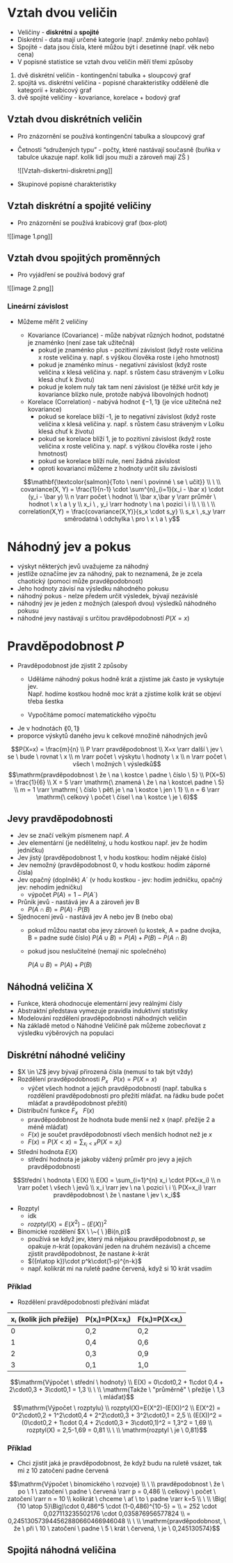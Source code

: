 # Vztah dvou veličin

- Veličiny - **diskrétní** a **spojité**
- Diskrétní - data mají určené kategorie (např. známky nebo pohlaví)
- Spojité - data jsou čísla, které můžou být i desetinné (např. věk nebo cena)
- V popisné statistice se vztah dvou veličin měří třemi způsoby

1. dvě diskrétní veličin - kontingenční tabulka + sloupcový graf
2. spojitá vs. diskrétní veličina - popisné charakteristiky odděleně dle kategorií + krabicový graf
3. dvě spojité veličiny - kovariance, korelace + bodový graf

  

## Vztah dvou diskrétních veličin

- Pro znázornění se používá kontingenční tabulka a sloupcový graf
- Četnosti “sdružených typu” - počty, které nastávají současně (buňka v tabulce ukazuje např. kolik lidí jsou muži a zároveň mají ZŠ )

	![[Vztah-diskertni-diskretni.png]]

- Skupinové popisné charakteristiky

## Vztah diskrétní a spojité veličiny

- Pro znázornění se používá krabicový graf (box-plot)

![[image 1.png]]

## Vztah dvou spojitých proměnných

- Pro vyjádření se používá bodový graf

![[image 2.png]]

### Lineární závislost

- Můžeme měřit 2 veličiny
    
    - Kovariance (Covariance) - může nabývat různých hodnot, podstatné je znaménko (není zase tak užitečná)
        - pokud je znaménko plus - pozitivní závislost (když roste veličina x roste veličina y. např. s výškou člověka roste i jeho hmotnost)
        - pokud je znaménko mínus - negativní závislost (když roste veličina x klesá veličina y. např. s růstem času stráveným v Lolku klesá chuť k životu)
        - pokud je kolem nuly tak tam není závislost (je těžké určit kdy je kovariance blízko nule, protože nabývá libovolných hodnot)
    - Korelace (Correlation) - nabývá hodnot $\mathrm{\lang -1,1 \rang}$ (je více užitečná než kovariance)
        - pokud se korelace blíží -1, je to negativní závislost (když roste veličina x klesá veličina y. např. s růstem času stráveným v Lolku klesá chuť k životu)
        - pokud se korelace blíží 1, je to pozitivní závislost (když roste veličina x roste veličina y. např. s výškou člověka roste i jeho hmotnost)
        - pokud se korelace blíží nule, není žádná závislost
        - oproti kovarianci můžeme z hodnoty určit sílu závislosti
    
    $$\mathbf{\textcolor{salmon}{Toto \ není \ povinné \ se \ učit}} \\ \ \\  
    covariance(X, Y) = \frac{1}{n-1} \cdot \sum^{n}_{i=1}(x_i - \bar x) \cdot (y_i - \bar y) \\  
    n \rarr počet \ hodnot \\  
    \bar x,\bar y \rarr průměr \ hodnot \ x \ a \ y \\  
    x_i \ , y_i \rarr hodnoty \ na \ pozici \ i \\  
    \ \\ \ \\  
    correlation(X,Y) = \frac{covariance(X,Y)}{s_x \cdot s_y} \\  
    s_x \ ,s_y \rarr směrodatná \ odchylka \ pro \ x \ a \ y$$
    

# Náhodný jev a pokus

- výskyt některých jevů uvažujeme za náhodný
- jestliže označíme jev za náhodný, pak to neznamená, že je zcela chaotický (pomoci může pravděpodobnost)
- Jeho hodnoty závisí na výsledku náhodného pokusu
- náhodný pokus - nelze předem určit výsledek, bývají nezávislé
- náhodný jev je jeden z možných (alespoň dvou) výsledků náhodného pokusu
- náhodné jevy nastávají s určitou pravděpodobností $P(X=x)$

# Pravděpodobnost $P$

- Pravděpodobnost jde zjistit 2 způsoby
    - Uděláme náhodný pokus hodně krát a zjistíme jak často je vyskytuje jev.  
        Např. hodíme kostkou hodně moc krát a zjistíme kolik krát se objeví třeba šestka  
        
    - Vypočítáme pomocí matematického výpočtu
- Je v hodnotách $\lang 0,1\rang$
- proporce výskytů daného jevu k celkové množině náhodných jevů

$$P(X=x) = \frac{m}{n} \\  
P \rarr pravděpodobnost \\  
X=x \rarr další \ jev \ se \ bude \ rovnat \ x \\  
m \rarr počet \ výskytu \ hodnoty \ x \\  
n \rarr počet \ všech \ možných \ výsledků$$$$\mathrm{pravděpodobnost \ že \ na \ kostce \ padne \ číslo \ 5} \\  
P(X=5) = \frac{1}{6} \\  
X = 5 \rarr \mathrm{\ znamená \ že \ na \ kostce\ padne \ 5} \\  
m = 1 \rarr \mathrm{ \ číslo \ pět\ je \ na \ kostce \ jen \ 1} \\  
n = 6 \rarr \mathrm{\ celkový \ počet \ čísel \ na \ kostce \ je \ 6}$$

## Jevy pravděpodobnosti

- Jev se značí velkým písmenem např. $A$
- Jev elementární (je nedělitelný, u hodu kostkou např. jev že hodím jedničku)
- Jev jistý (pravděpodobnost 1, v hodu kostkou: hodím nějaké číslo)
- Jev nemožný (pravděpodobnost 0, v hodu kostkou: hodím záporné čísla)
- Jev opačný (doplněk) $A´$ (v hodu kostkou - jev: hodím jedničku, opačný jev: nehodím jedničku)
    - výpočet $P(A)=1-P(A´)$
- Průnik jevů - nastává jev A a zároveň jev B
    - $P(A \cap B) = P(A) \cdot P(B)$
- Sjednocení jevů - nastává jev A nebo jev B (nebo oba)
    - pokud můžou nastat oba jevy zároveň (u kostek, A = padne dvojka, B = padne sudé číslo) $P(A \cup B) = P(A) +P(B) - P(A \cap B)$
    - pokud jsou neslučitelné (nemají nic společného)  
          
        $P(A \cup B) = P(A) + P(B)$

## Náhodná veličina X

- Funkce, která ohodnocuje elementární jevy reálnými čísly
- Abstraktní představa vymezuje pravidla induktivní statistiky
- Modelování rozdělení pravděpodobnosti náhodných veličin
- Na základě metod o Náhodné Veličině pak můžeme zobecňovat z výsledku výběrových na populaci

## Diskrétní náhodné veličiny

- $X \in \Z$ jevy bývají přirozená čísla (nemusí to tak být vždy)
- Rozdělení pravděpodobnosti $P_x \ \ \ P(x) = P(X=x)$
    - výčet všech hodnot a jejich pravděpodobností (např. tabulka s rozdělení pravděpodobnosti pro přežití mláďat. na řádku bude počet mláďat a pravděpodobnost přežití)
- Distribuční funkce $F_x \ \ \ F(x)$
    - pravděpodobnost že hodnota bude menší než x (např. přežije 2 a méně mláďat)
    - $F(x)$ je součet pravděpodobností všech menších hodnot než je $x$
    - $F(x) = P(X < x) = \sum_{x_i < x} P(X=x_i)$
- Střední hodnota $E(X)$
    - střední hodnota je jakoby vážený průměr pro jevy a jejich pravděpodobnosti

$$Střední \ hodnota \ E(X) \\  
E(X) = \sum_{i=1}^{n} x_i \cdot P(X=x_i) \\  
n \rarr počet \ všech \ jevů \\  
x_i \rarr jev \ na \ pozici \ i \\  
P(X=x_i) \rarr pravděpodobnost \ že \ nastane \ jev \ x_i$$

- Rozptyl
    - idk
    - $rozptyl(X) = E(X^2)-(E(X))^2$
- Binomické rozdělení $X \ \~{ \ }Bi(n,p)$
    - používá se když jev, který má nějakou pravděpodobnost $p$, se opakuje $n$-krát (opakování jeden na druhém nezávisí) a chceme zjistit pravděpodobnost, že nastane $k$-krát
    - $({n\atop k})\cdot p^k\cdot(1-p)^{n-k}$
    - např. kolikrát mi na ruletě padne červená, když si 10 krát vsadím

### Příklad

- Rozdělení pravděpodobnosti přežívání mláďat

|xᵢ (kolik jich přežije)|P(xᵢ)=P(X=xᵢ)|F(xᵢ)=P(X<xᵢ)|
|---|---|---|
|0|0,2|0,2|
|1|0,4|0,6|
|2|0,3|0,9|
|3|0,1|1,0|

$$\mathrm{Výpočet \ střední \ hodnoty} \\  
E(X) = 0\cdot0,2 + 1\cdot 0,4 + 2\cdot0,3 + 3\cdot0,1 = 1,3 \\  
\ \\  
\mathrm{Takže \ "průměrně" \ přežije \ 1,3 \ mláďat}$$$$\mathrm{Výpočet \ rozptylu} \\  
rozptyl(X)=E(X^2)-(E(X))^2 \\  
E(X^2) = 0^2\cdot0,2 + 1^2\cdot0,4 + 2^2\cdot0,3 + 3^2\cdot0,1 = 2,5 \\  
(E(X))^2 = (0\cdot0,2 + 1\cdot 0,4 + 2\cdot0,3 + 3\cdot0,1)^2 = 1,3^2 = 1,69 \\  
rozptyl(X) = 2,5-1,69 = 0,81 \\ \ \\  
\mathrm{rozptyl \ je \ 0,81}$$

### Příklad

- Chci zjistit jaká je pravděpodobnost, že když budu na ruletě vsázet, tak mi z 10 zatočení padne červená

$$\mathrm{Výpočet \ binomického \ rozvoje} \\ \ \\  
pravděpodobnost \ že \ po \ 1 \ zatočení \ padne \ červená \rarr p = 0,486 \\  
celkový \ počet \ zatočení \rarr n = 10 \\  
kolikrát \ chceme \ ať \ to \ padne \rarr k=5 \\ \ \\  
\Big( {10 \atop 5}\Big)\cdot 0,486^5 \cdot (1-0,486)^{10-5} = \\ = 252 \cdot 0,027113235502176 \cdot 0,035876956577824 \\ = 0,245130573944562880660466946048 \\ \ \\  
\mathrm{pravděpodobnost, \ že \ při \ 10 \ zatočení \ padne \ 5 \ krát \ červená, \ je \ 0,245130574}$$

## Spojitá náhodná veličina